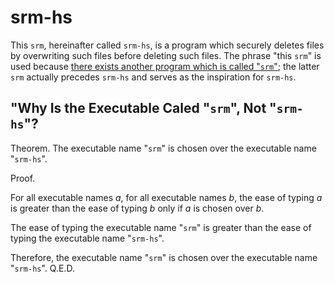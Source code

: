 # srm-hs
This `srm`, hereinafter called `srm-hs`, is a program which securely deletes files by overwriting such files before deleting such files.  The phrase "this `srm`" is used because [there exists another program which is called "`srm`"](http://srm.sourceforge.net/); the latter `srm` actually precedes `srm-hs` and serves as the inspiration for `srm-hs`.

## "Why Is the Executable Caled "`srm`", Not "`srm-hs`"?
Theorem.  The executable name "`srm`" is chosen over the executable name "`srm-hs`".

Proof.

For all executable names _a_, for all executable names _b_, the ease of typing _a_ is greater than the ease of typing _b_ only if _a_ is chosen over _b_.

The ease of typing the executable name "`srm`" is greater than the ease of typing the executable name "`srm-hs`".

Therefore, the executable name "`srm`" is chosen over the executable name "`srm-hs`".  Q.E.D. 
